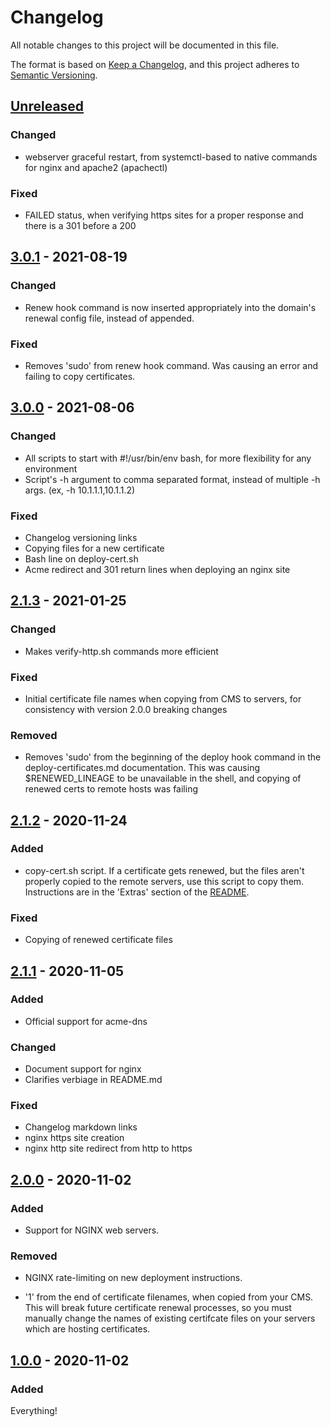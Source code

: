 # Changelog

All notable changes to this project will be documented in this file.

The format is based on [Keep a Changelog](https://keepachangelog.com/en/1.0.0/),
and this project adheres to [Semantic Versioning](https://semver.org/spec/v2.0.0.html).

## [Unreleased]

### Changed

- webserver graceful restart, from systemctl-based to native commands for nginx and apache2 (apachectl)

### Fixed

- FAILED status, when verifying https sites for a proper response and there is a 301 before a 200

## [3.0.1] - 2021-08-19

### Changed

- Renew hook command is now inserted appropriately into the domain's renewal config file, instead of appended.

### Fixed

- Removes 'sudo' from renew hook command. Was causing an error and failing to copy certificates.

## [3.0.0] - 2021-08-06

### Changed

- All scripts to start with #!/usr/bin/env bash, for more flexibility for any environment
- Script's -h argument to comma separated format, instead of multiple -h args. (ex, -h 10.1.1.1,10.1.1.2)

### Fixed

- Changelog versioning links
- Copying files for a new certificate
- Bash line on deploy-cert.sh
- Acme redirect and 301 return lines when deploying an nginx site

## [2.1.3] - 2021-01-25

### Changed

- Makes verify-http.sh commands more efficient

### Fixed

- Initial certificate file names when copying from CMS to servers, for consistency with version 2.0.0 breaking changes

### Removed

- Removes 'sudo' from the beginning of the deploy hook command in the deploy-certificates.md documentation. This was causing $RENEWED_LINEAGE to be unavailable in the shell, and copying of renewed certs to remote hosts was failing

## [2.1.2] - 2020-11-24

### Added

- copy-cert.sh script. If a certificate gets renewed, but the files aren't properly copied to the remote servers, use this script to copy them. Instructions are in the 'Extras' section of the [README](./README.md).

### Fixed

- Copying of renewed certificate files

## [2.1.1] - 2020-11-05

### Added

- Official support for acme-dns

### Changed

- Document support for nginx
- Clarifies verbiage in README.md

### Fixed

- Changelog markdown links
- nginx https site creation
- nginx http site redirect from http to https

## [2.0.0] - 2020-11-02

### Added

- Support for NGINX web servers.

### Removed

- NGINX rate-limiting on new deployment instructions.

- '1' from the end of certificate filenames, when copied from your CMS. This will break future certificate renewal processes, so you must manually change the names of existing certifcate files on your servers which are hosting certificates.

## [1.0.0] - 2020-11-02

### Added

Everything!

[Unreleased]: https://github.com/endeavorcomm/le-cms/compare/v3.0.0...HEAD
[3.0.1]: https://github.com/endeavorcomm/le-cms/compare/v3.0.1...v3.0.0
[3.0.0]: https://github.com/endeavorcomm/le-cms/compare/v3.0.0...v2.1.3
[2.1.3]: https://github.com/endeavorcomm/le-cms/compare/v2.1.2...v2.1.3
[2.1.2]: https://github.com/endeavorcomm/le-cms/compare/2.1.1...v2.1.2
[2.1.1]: https://github.com/endeavorcomm/le-cms/compare/2.0.0...2.1.1
[2.0.0]: https://github.com/endeavorcomm/le-cms/compare/1.0.0...2.0.0
[1.0.0]: https://github.com/endeavorcomm/le-cms/releases/tag/1.0.0
